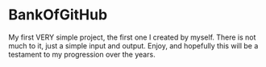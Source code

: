 # BankOfGitHub
My first VERY simple project, the first one I created by myself.
There is not much to it, just a simple input and output.
Enjoy, and hopefully this will be a testament to my progression over the years.
